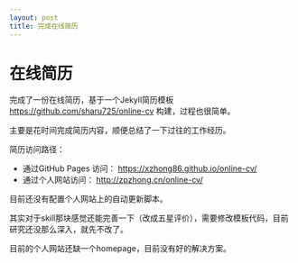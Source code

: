 ```yaml
---
layout: post
title: 完成在线简历
---
```

# 在线简历

完成了一份在线简历，基于一个Jekyll简历模板 https://github.com/sharu725/online-cv 构建，过程也很简单。

主要是花时间完成简历内容，顺便总结了一下过往的工作经历。

简历访问路径：
 * 通过GitHub Pages 访问： https://xzhong86.github.io/online-cv/
 * 通过个人网站访问： http://zpzhong.cn/online-cv/

目前还没有配置个人网站上的自动更新脚本。

其实对于skill那块感觉还能完善一下（改成五星评价），需要修改模板代码，目前研究还没那么深入，就先不改了。

目前的个人网站还缺一个homepage，目前没有好的解决方案。
